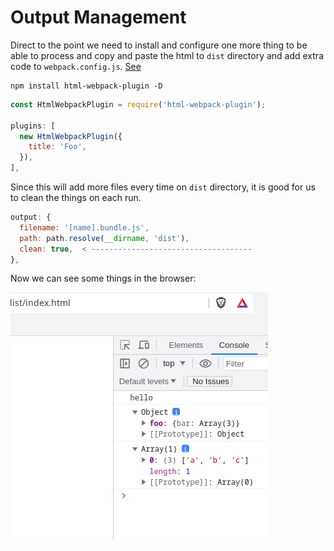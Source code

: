 # Output Management

Direct to the point we need to install and configure one more thing to be able to process and copy and paste the html to `dist` directory and add extra code to `webpack.config.js`. [See](https://webpack.js.org/guides/output-management/#setting-up-htmlwebpackplugin)

```console
npm install html-webpack-plugin -D
```

```js
const HtmlWebpackPlugin = require('html-webpack-plugin');

plugins: [
  new HtmlWebpackPlugin({
    title: 'Foo',
  }),
],
```

Since this will add more files every time on `dist` directory, it is good for us to clean the things on each run.

```js
output: {
  filename: '[name].bundle.js',
  path: path.resolve(__dirname, 'dist'),
  clean: true,  < ------------------------------------
},
```

Now we can see some things in the browser:

![a](./a.png)
